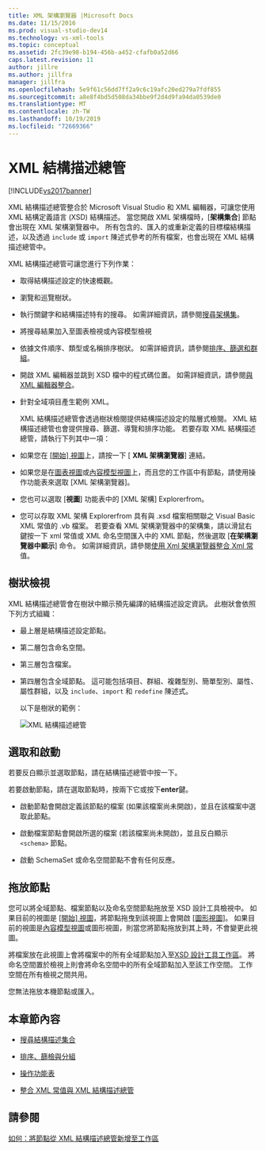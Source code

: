 ```yaml
---
title: XML 架構瀏覽器 |Microsoft Docs
ms.date: 11/15/2016
ms.prod: visual-studio-dev14
ms.technology: vs-xml-tools
ms.topic: conceptual
ms.assetid: 2fc39e98-b194-456b-a452-cfafb0a52d66
caps.latest.revision: 11
author: jillre
ms.author: jillfra
manager: jillfra
ms.openlocfilehash: 5e9f61c56dd7ff2a9c6c19afc20ed279a7fdf855
ms.sourcegitcommit: a8e8f4bd5d508da34bbe9f2d4d9fa94da0539de0
ms.translationtype: MT
ms.contentlocale: zh-TW
ms.lasthandoff: 10/19/2019
ms.locfileid: "72669366"
---
```

# <a name="xml-schema-explorer"></a>XML 結構描述總管
[!INCLUDE[vs2017banner](../includes/vs2017banner.md)]

XML 結構描述總管整合於 Microsoft Visual Studio 和 XML 編輯器，可讓您使用 XML 結構定義語言 (XSD) 結構描述。 當您開啟 XML 架構檔時，[**架構集合**] 節點會出現在 XML 架構瀏覽器中。 所有包含的、匯入的或重新定義的目標檔結構描述，以及透過 `include` 或 `import` 陳述式參考的所有檔案，也會出現在 XML 結構描述總管中。

 XML 結構描述總管可讓您進行下列作業：

- 取得結構描述設定的快速概觀。

- 瀏覽和巡覽樹狀。

- 執行關鍵字和結構描述特有的搜尋。 如需詳細資訊，請參閱[搜尋架構集](../xml-tools/searching-the-schema-set.md)。

- 將搜尋結果加入至圖表檢視或內容模型檢視

- 依據文件順序、類型或名稱排序樹狀。 如需詳細資訊，請參閱[排序、篩選和群組](../xml-tools/sorting-filtering-and-grouping-xml-schema-explorer.md)。

- 開啟 XML 編輯器並跳到 XSD 檔中的程式碼位置。 如需詳細資訊，請參閱[與 XML 編輯器整合](../xml-tools/integration-with-xml-editor.md)。

- 針對全域項目產生範例 XML。

  XML 結構描述總管會透過樹狀檢閱提供結構描述設定的階層式檢閱。 XML 結構描述總管也會提供搜尋、篩選、導覽和排序功能。 若要存取 XML 結構描述總管，請執行下列其中一項：

- 如果您在 [[開始] 視圖](../xml-tools/start-view.md)上，請按一下 [ **XML 架構瀏覽器**] 連結。

- 如果您是在[圖表視圖](../xml-tools/graph-view.md)或[內容模型視圖](../xml-tools/content-model-view.md)上，而且您的工作區中有節點，請使用操作功能表來選取 [XML 架構瀏覽器]。

- 您也可以選取 [**視圖**] 功能表中的 [XML 架構] Explorerfrom。

- 您可以存取 XML 架構 Explorerfrom 具有與 .xsd 檔案相關聯之 Visual Basic XML 常值的 .vb 檔案。 若要查看 XML 架構瀏覽器中的架構集，請以滑鼠右鍵按一下 xml 常值或 XML 命名空間匯入中的 XML 節點，然後選取 [**在架構瀏覽器中顯示**] 命令。 如需詳細資訊，請參閱[使用 Xml 架構瀏覽器整合 Xml 常](../xml-tools/integration-of-xml-literals-with-xml-schema-explorer.md)值。

## <a name="tree-view"></a>樹狀檢視
 XML 結構描述總管會在樹狀中顯示預先編譯的結構描述設定資訊。 此樹狀會依照下列方式組織：

- 最上層是結構描述設定節點。

- 第二層包含命名空間。

- 第三層包含檔案。

- 第四層包含全域節點。 這可能包括項目、群組、複雜型別、簡單型別、屬性、屬性群組，以及 `include`、`import` 和 `redefine` 陳述式。

  以下是樹狀的範例：

  ![XML 結構描述總管](../xml-tools/media/xmlschemaexplorer.gif "XMLSchemaExplorer")

## <a name="selection-and-activation"></a>選取和啟動
 若要反白顯示並選取節點，請在結構描述總管中按一下。

 若要啟動節點，請在選取節點時，按兩下它或按下**enter**鍵。

- 啟動節點會開啟定義該節點的檔案 (如果該檔案尚未開啟)，並且在該檔案中選取此節點。

- 啟動檔案節點會開啟所選的檔案 (若該檔案尚未開啟)，並且反白顯示 `<schema>` 節點。

- 啟動 SchemaSet 或命名空間節點不會有任何反應。

## <a name="draging-and-dropping-nodes"></a>拖放節點
 您可以將全域節點、檔案節點以及命名空間節點拖放至 XSD 設計工具檢視中。 如果目前的視圖是 [[開始] 視圖](../xml-tools/start-view.md)，將節點拖曳到該視圖上會開啟 [[圖形視圖]](../xml-tools/graph-view.md)。 如果目前的視圖是[內容模型視圖](../xml-tools/content-model-view.md)或圖形視圖，則當您將節點拖放到其上時，不會變更此視圖。

 將檔案放在此視圖上會將檔案中的所有全域節點加入至[XSD 設計工具工作區](../xml-tools/xml-schema-designer-workspace.md)。 將命名空間置於檢視上則會將命名空間中的所有全域節點加入至該工作空間。 工作空間在所有檢視之間共用。

 您無法拖放本機節點或匯入。

## <a name="in-this-section"></a>本章節內容

- [搜尋結構描述集合](../xml-tools/searching-the-schema-set.md)

- [排序、篩檢與分組](../xml-tools/sorting-filtering-and-grouping-xml-schema-explorer.md)

- [操作功能表](../xml-tools/context-menus-xml-schema-explorer.md)

- [整合 XML 常值與 XML 結構描述總管](../xml-tools/integration-of-xml-literals-with-xml-schema-explorer.md)

## <a name="see-also"></a>請參閱
 [如何：將節點從 XML 結構描述總管新增至工作區](../xml-tools/how-to-add-nodes-to-the-workspace-from-the-xml-schema-explorer.md)
